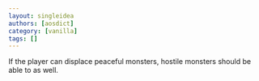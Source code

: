 ```yaml
---
layout: singleidea
authors: [aosdict]
category: [vanilla]
tags: []
---
```

If the player can displace peaceful monsters, hostile monsters should be able to as well.
